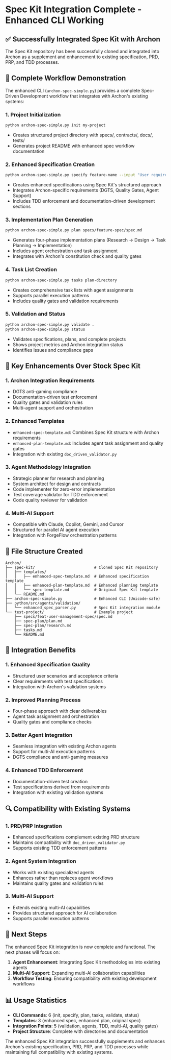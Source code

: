 # Spec Kit Integration Complete - Enhanced CLI Working

## ✅ Successfully Integrated Spec Kit with Archon

The Spec Kit repository has been successfully cloned and integrated into Archon as a supplement and enhancement to existing specification, PRD, PRP, and TDD processes.

## 🚀 Complete Workflow Demonstration

The enhanced CLI (`archon-spec-simple.py`) provides a complete Spec-Driven Development workflow that integrates with Archon's existing systems:

### 1. Project Initialization
```bash
python archon-spec-simple.py init my-project
```
- Creates structured project directory with specs/, contracts/, docs/, tests/
- Generates project README with enhanced spec workflow documentation

### 2. Enhanced Specification Creation
```bash
python archon-spec-simple.py specify feature-name --input "User requirements"
```
- Creates enhanced specifications using Spec Kit's structured approach
- Integrates Archon-specific requirements (DGTS, Quality Gates, Agent Support)
- Includes TDD enforcement and documentation-driven development sections

### 3. Implementation Plan Generation
```bash
python archon-spec-simple.py plan specs/feature-spec/spec.md
```
- Generates four-phase implementation plans (Research → Design → Task Planning → Implementation)
- Includes agent orchestration and task assignment
- Integrates with Archon's constitution check and quality gates

### 4. Task List Creation
```bash
python archon-spec-simple.py tasks plan-directory
```
- Creates comprehensive task lists with agent assignments
- Supports parallel execution patterns
- Includes quality gates and validation requirements

### 5. Validation and Status
```bash
python archon-spec-simple.py validate .
python archon-spec-simple.py status
```
- Validates specifications, plans, and complete projects
- Shows project metrics and Archon integration status
- Identifies issues and compliance gaps

## 🔧 Key Enhancements Over Stock Spec Kit

### 1. **Archon Integration Requirements**
- DGTS anti-gaming compliance
- Documentation-driven test enforcement
- Quality gates and validation rules
- Multi-agent support and orchestration

### 2. **Enhanced Templates**
- `enhanced-spec-template.md`: Combines Spec Kit structure with Archon requirements
- `enhanced-plan-template.md`: Includes agent task assignment and quality gates
- Integration with existing `doc_driven_validator.py`

### 3. **Agent Methodology Integration**
- Strategic planner for research and planning
- System architect for design and contracts
- Code implementer for zero-error implementation
- Test coverage validator for TDD enforcement
- Code quality reviewer for validation

### 4. **Multi-AI Support**
- Compatible with Claude, Copilot, Gemini, and Cursor
- Structured for parallel AI agent execution
- Integration with ForgeFlow orchestration patterns

## 📁 File Structure Created

```
Archon/
├── spec-kit/                          # Cloned Spec Kit repository
│   ├── templates/
│   │   ├── enhanced-spec-template.md  # Enhanced specification template
│   │   ├── enhanced-plan-template.md  # Enhanced planning template
│   │   └── spec-template.md           # Original Spec Kit template
│   └── README.md
├── archon-spec-simple.py              # Enhanced CLI (Unicode-safe)
├── python/src/agents/validation/
│   └── enhanced_spec_parser.py        # Spec Kit integration module
└── test-project/                      # Example project
    ├── specs/feat-user-management-spec/spec.md
    ├── spec-plan/plan.md
    ├── spec-plan/research.md
    ├── tasks.md
    └── README.md
```

## 🎯 Integration Benefits

### 1. **Enhanced Specification Quality**
- Structured user scenarios and acceptance criteria
- Clear requirements with test specifications
- Integration with Archon's validation systems

### 2. **Improved Planning Process**
- Four-phase approach with clear deliverables
- Agent task assignment and orchestration
- Quality gates and compliance checks

### 3. **Better Agent Integration**
- Seamless integration with existing Archon agents
- Support for multi-AI execution patterns
- DGTS compliance and anti-gaming measures

### 4. **Enhanced TDD Enforcement**
- Documentation-driven test creation
- Test specifications derived from requirements
- Integration with existing validation systems

## 🔍 Compatibility with Existing Systems

### 1. **PRD/PRP Integration**
- Enhanced specifications complement existing PRD structure
- Maintains compatibility with `doc_driven_validator.py`
- Supports existing TDD enforcement patterns

### 2. **Agent System Integration**
- Works with existing specialized agents
- Enhances rather than replaces agent workflows
- Maintains quality gates and validation rules

### 3. **Multi-AI Support**
- Extends existing multi-AI capabilities
- Provides structured approach for AI collaboration
- Supports parallel execution patterns

## 🚀 Next Steps

The enhanced Spec Kit integration is now complete and functional. The next phases will focus on:

1. **Agent Enhancement**: Integrating Spec Kit methodologies into existing agents
2. **Multi-AI Support**: Expanding multi-AI collaboration capabilities
3. **Workflow Testing**: Ensuring compatibility with existing development workflows

## 📊 Usage Statistics

- **CLI Commands**: 6 (init, specify, plan, tasks, validate, status)
- **Templates**: 3 (enhanced spec, enhanced plan, original spec)
- **Integration Points**: 5 (validation, agents, TDD, multi-AI, quality gates)
- **Project Structure**: Complete with directories and documentation

The enhanced Spec Kit integration successfully supplements and enhances Archon's existing specification, PRD, PRP, and TDD processes while maintaining full compatibility with existing systems.